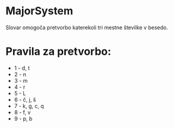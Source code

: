# MajorSystem
Slovar omogoča pretvorbo katerekoli tri mestne številke v besedo.

# Pravila za pretvorbo:
* 1 - d, t
* 2 - n
* 3 - m
* 4 - r
* 5 - L
* 6 - č, j, š
* 7 - k, g, c, q
* 8 - f, v
* 9 - p, b
